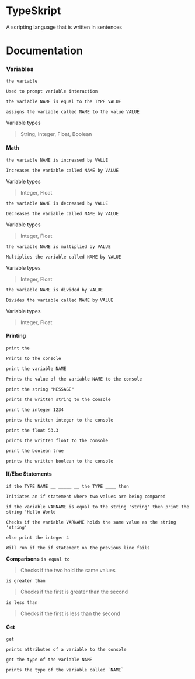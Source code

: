 # TypeSkript
A scripting language that is written in sentences

# Documentation

### Variables
`the variable`

    Used to prompt variable interaction

`the variable NAME is equal to the TYPE VALUE`
    
    assigns the variable called NAME to the value VALUE
Variable types
> String, Integer, Float, Boolean

#### Math
`the variable NAME is increased by VALUE`
    
    Increases the variable called NAME by VALUE

Variable types
> Integer, Float

`the variable NAME is decreased by VALUE`
    
    Decreases the variable called NAME by VALUE

Variable types
> Integer, Float

`the variable NAME is multiplied by VALUE`
    
    Multiplies the variable called NAME by VALUE

Variable types
> Integer, Float

`the variable NAME is divided by VALUE`
    
    Divides the variable called NAME by VALUE

Variable types
> Integer, Float

#### Printing
`print the`
    
    Prints to the console
`print the variable NAME`
    
    Prints the value of the variable NAME to the console

`print the string "MESSAGE"`
    
    prints the written string to the console

`print the integer 1234`
    
    prints the written integer to the console

`print the float 53.3`
    
    prints the written float to the console
    
`print the boolean true`
    
    prints the written boolean to the console

#### If/Else Statements
`if the TYPE NAME __ _____ __ the TYPE ____ then`

    Initiates an if statement where two values are being compared

`if the variable VARNAME is equal to the string 'string' then print the string 'Hello World`

    Checks if the variable VARNAME holds the same value as the string 'string'

`else print the integer 4`

    Will run if the if statement on the previous line fails
**Comparisons**
`is equal to`
> Checks if the two hold the same values

`is greater than`
> Checks if the first is greater than the second

`is less than`
> Checks if the first is less than the second

#### Get
`get`
    
    prints attributes of a variable to the console

`get the type of the variable NAME`
    
    prints the type of the variable called `NAME`
